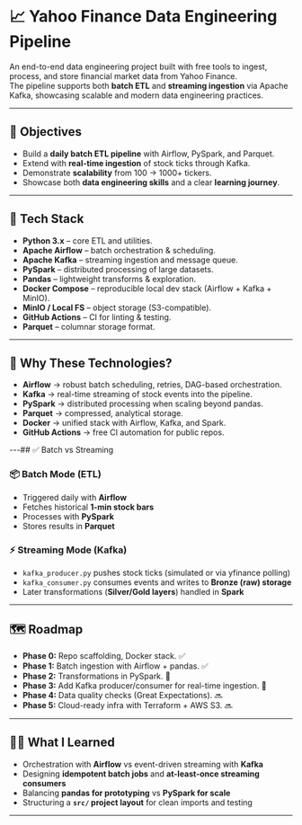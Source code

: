 # 📈 Yahoo Finance Data Engineering Pipeline

An end-to-end data engineering project built with free tools to ingest, process, and store financial market data from Yahoo Finance.  
The pipeline supports both **batch ETL** and **streaming ingestion** via Apache Kafka, showcasing scalable and modern data engineering practices.

---

## 🎯 Objectives
- Build a **daily batch ETL pipeline** with Airflow, PySpark, and Parquet.
- Extend with **real-time ingestion** of stock ticks through Kafka.
- Demonstrate **scalability** from 100 → 1000+ tickers.
- Showcase both **data engineering skills** and a clear **learning journey**.

---

## 🔧 Tech Stack
- **Python 3.x** – core ETL and utilities.
- **Apache Airflow** – batch orchestration & scheduling.
- **Apache Kafka** – streaming ingestion and message queue.
- **PySpark** – distributed processing of large datasets.
- **Pandas** – lightweight transforms & exploration.
- **Docker Compose** – reproducible local dev stack (Airflow + Kafka + MinIO).
- **MinIO / Local FS** – object storage (S3-compatible).
- **GitHub Actions** – CI for linting & testing.
- **Parquet** – columnar storage format.

---

## 🧠 Why These Technologies?
- **Airflow** → robust batch scheduling, retries, DAG-based orchestration.  
- **Kafka** → real-time streaming of stock events into the pipeline.  
- **PySpark** → distributed processing when scaling beyond pandas.  
- **Parquet** → compressed, analytical storage.  
- **Docker** → unified stack with Airflow, Kafka, and Spark.  
- **GitHub Actions** → free CI automation for public repos.  

---## ✅ Batch vs Streaming

### 📦 Batch Mode (ETL)
- Triggered daily with **Airflow**  
- Fetches historical **1-min stock bars**  
- Processes with **PySpark**  
- Stores results in **Parquet**

### ⚡ Streaming Mode (Kafka)
- `kafka_producer.py` pushes stock ticks (simulated or via yfinance polling)  
- `kafka_consumer.py` consumes events and writes to **Bronze (raw) storage**  
- Later transformations (**Silver/Gold layers**) handled in **Spark**

---

## 🗺️ Roadmap
- **Phase 0:** Repo scaffolding, Docker stack. ✅  
- **Phase 1:** Batch ingestion with Airflow + pandas. ✅  
- **Phase 2:** Transformations in PySpark. 🚧  
- **Phase 3:** Add Kafka producer/consumer for real-time ingestion. 🚧  
- **Phase 4:** Data quality checks (Great Expectations). 🔜  
- **Phase 5:** Cloud-ready infra with Terraform + AWS S3. 🔜  

---

## 🙋‍♂️ What I Learned
- Orchestration with **Airflow** vs event-driven streaming with **Kafka**  
- Designing **idempotent batch jobs** and **at-least-once streaming consumers**  
- Balancing **pandas for prototyping** vs **PySpark for scale**  
- Structuring a **`src/` project layout** for clean imports and testing  

---
